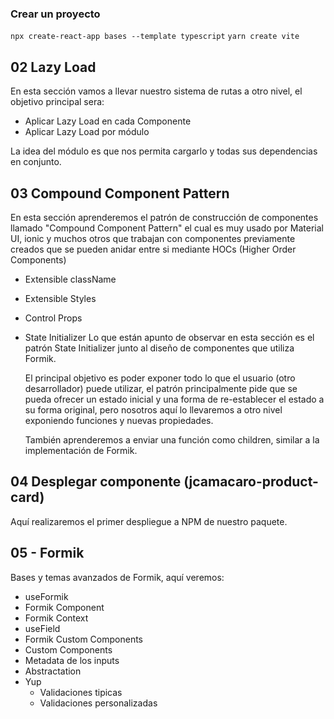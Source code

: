 ### Crear un proyecto
```npx create-react-app bases --template typescript```
```yarn create vite```

## 02 Lazy Load
En esta sección vamos a llevar nuestro sistema de rutas a otro nivel, el objetivo principal sera:

* Aplicar Lazy Load en cada Componente
* Aplicar Lazy Load por módulo

La idea del módulo es que nos permita cargarlo y todas sus dependencias en conjunto.

## 03 Compound Component Pattern
En esta sección aprenderemos el patrón de construcción de componentes llamado "Compound Component Pattern" el cual es muy usado por Material UI, ionic y muchos otros que trabajan con componentes previamente creados que se pueden anidar entre si mediante HOCs (Higher Order Components)  
* Extensible className
* Extensible Styles
* Control Props
* State Initializer
  Lo que están apunto de observar en esta sección es el patrón State Initializer junto al diseño de componentes que utiliza Formik.

  El principal objetivo es poder exponer todo lo que el usuario (otro desarrollador) puede utilizar, el patrón principalmente pide que se pueda ofrecer un estado inicial y una forma de re-establecer el estado a su forma original, pero nosotros aquí lo llevaremos a otro nivel exponiendo funciones y nuevas propiedades.

  También aprenderemos a enviar una función como children, similar a la implementación de Formik.

## 04 Desplegar componente (jcamacaro-product-card)
Aquí realizaremos el primer despliegue a NPM de nuestro paquete.

## 05 - Formik
Bases y temas avanzados de Formik, aquí veremos:

* useFormik
* Formik Component
* Formik Context
* useField
* Formik Custom Components
* Custom Components
* Metadata de los inputs
* Abstractation
* Yup
  - Validaciones tipicas
  - Validaciones personalizadas